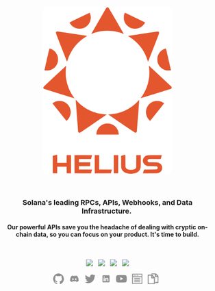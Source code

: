 <br>

<p align="center"><img width="300" src="/img/HeliusLogo.png" alt="Helius Logo"></p>

<br>

<h3 align="center">Solana's leading RPCs, APIs, Webhooks, and Data Infrastructure.&nbsp;</h3>
<h4 align="center">Our powerful APIs save you the headache of dealing with cryptic on-chain data, so you can focus on your product. It's time to build.</h4>

<br>

<p align="center">
	<a href="https://discord.gg/helius"><img src="https://img.shields.io/discord/992616840251584633?label=Discord&style=flat-square&color=5a66f6"></a>
	&nbsp;
	<a href="https://twitter.com/heliuslabs"><img src="https://img.shields.io/badge/Twitter-Follow_us-1d9bf0.svg?style=flat-square"></a>
	&nbsp;
	<a href="https://www.linkedin.com/company/heliusapi/"><img src="https://img.shields.io/badge/Linkedin-Connect_with_us-0a66c2.svg?style=flat-square"></a>
	&nbsp;
	<a href="mailto:info@helius.xyz"><img src="https://img.shields.io/badge/Email-Get_in_contact-blue?style=flat-square"></a>
</p>

<p align="center">
	<a href="https://github.com/helius-labs"><img height="25" src="/img/social/github.svg" alt="Github"></a>
	&nbsp;
	<a href="https://discord.gg/helius"><img height="25" src="/img/social/discord.svg" alt="Discord"></a>
	&nbsp;
	<a href="https://twitter.com/heliuslabs"><img height="25" src="/img/social/twitter.svg" alt="Twitter"></a>
	&nbsp;
	<a href="https://www.linkedin.com/company/heliusapi/"><img height="25" src="/img/social/linkedin.svg" alt="LinkedIn"></a>
	&nbsp;
	<a href="https://www.youtube.com/@helius_labs"><img height="25" src="/img/social/youtube.svg" alt="Youtube"></a>
	&nbsp;
	<a href="https://www.helius.dev/blog"><img height="25" src="/img/social/blog.svg" alt="Blog"></a>
	&nbsp;
	<a href="https://docs.helius.xyz/welcome/what-is-helius"><img height="25" src="/img/social/docs.svg" alt="Docs"></a>
	&nbsp;
</p>

